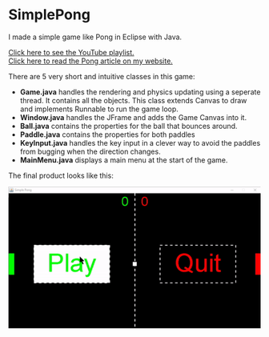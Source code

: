 # SimplePong

I made a simple game like Pong in Eclipse with Java.

[Click here to see the YouTube playlist.](https://www.youtube.com/playlist?list=PL7g8l3pNV7-aVAJHzHBj73L1lYbcgZTxD)\
[Click here to read the Pong article on my website.](https://www.coding-heaven.ml/post/_pong)

There are 5 very short and intuitive classes in this game:

* __Game.java__ handles the rendering and physics updating using a seperate thread. It contains all the objects. This class extends Canvas to draw and implements Runnable to run the game loop.
* __Window.java__ handles the JFrame and adds the Game Canvas into it.
* __Ball.java__ contains the properties for the ball that bounces around.
* __Paddle.java__ contains the properties for both paddles
* __KeyInput.java__ handles the key input in a clever way to avoid the paddles from bugging when the direction changes.
* __MainMenu.java__ displays a main menu at the start of the game.

The final product looks like this:

![](game.gif)